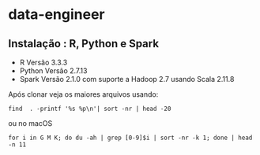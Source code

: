 # data-engineer

## Instalação : R, Python e Spark

* R Versão 3.3.3
* Python Versão 2.7.13
* Spark Versão 2.1.0 com suporte a Hadoop 2.7 usando Scala 2.11.8

Após clonar veja os maiores arquivos usando:

```
find  . -printf '%s %p\n'| sort -nr | head -20
```

ou no macOS

```
for i in G M K; do du -ah | grep [0-9]$i | sort -nr -k 1; done | head -n 11
```


